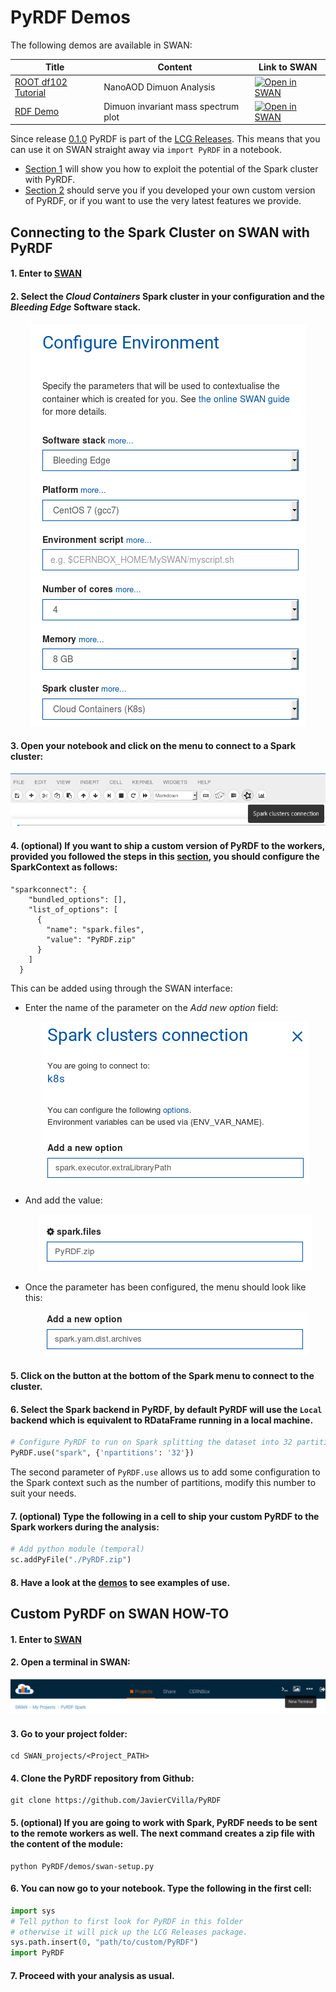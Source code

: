 # PyRDF Demos

The following demos are available in SWAN:

| Title  | Content  | Link to SWAN |
|--------|----------|--------------|
| [ROOT df102 Tutorial](df102_NanoAODDimuonAnalysis.ipynb) |  NanoAOD Dimuon Analysis |  <a href="https://cern.ch/swanserver/cgi-bin/go?projurl=https://raw.githubusercontent.com/JavierCVilla/PyRDF/new-demo/demos/df102_NanoAODDimuonAnalysis.ipynb" target="_blank"><img src="http://swanserver.web.cern.ch/swanserver/images/badge_swan_white_150.png" alt="Open in SWAN" style="height:1.3em"></a> |
| [RDF Demo](RDF_demo.ipynb) | Dimuon invariant mass spectrum plot | <a href="https://cern.ch/swanserver/cgi-bin/go?projurl=https://raw.githubusercontent.com/JavierCVilla/PyRDF/new-demo/demos/RDF_demo.ipynb" target="_blank"><img src="http://swanserver.web.cern.ch/swanserver/images/badge_swan_white_150.png" alt="Open in SWAN" style="height:1.3em"></a> |

Since release [0.1.0](https://github.com/JavierCVilla/PyRDF/releases/tag/v0.1.0) PyRDF is part of the [LCG Releases](http://lcginfo.cern.ch/pkg/PyRDF/). This means that you can use it on SWAN straight away via `import PyRDF` in a notebook.

* [Section 1](#connecting-to-the-spark-cluster-on-swan-with-pyrdf) will show you how to exploit the potential of the Spark cluster with PyRDF.
* [Section 2](#ustom-pyrdf-on-swan-how-to) should serve you if you developed your own custom version of PyRDF, or if you want to use the very latest features we provide.

## Connecting to the Spark Cluster on SWAN with PyRDF

#### 1. Enter to [SWAN](swan.cern.ch)

#### 2. Select the *Cloud Containers* Spark cluster in your configuration and the *Bleeding Edge* Software stack.

<p align="center"><img src ="images/swan-tutorial-0.png" /></p>

#### 3. Open your notebook and click on the menu to connect to a Spark cluster:

 ![](images/swan-tutorial-2.png)

#### 4. (optional) If you want to ship a custom version of PyRDF to the workers, provided you followed the steps in this [section](#custom-pyrdf-on-swan-how-to), you should configure the SparkContext as follows:

  ```
  "sparkconnect": {
      "bundled_options": [],
      "list_of_options": [
        {
          "name": "spark.files",
          "value": "PyRDF.zip"
        }
      ]
    }
  ```

  This can be added using through the SWAN interface:

  - Enter the name of the parameter on the _Add new option_ field:

      <p align="center"><img src ="images/swan-tutorial-3.png" /></p>

  - And add the value:

      <p align="center"><img src ="images/swan-tutorial-4.png" /></p>

  - Once the parameter has been configured, the menu should look like this:

      <p align="center"><img src ="images/swan-tutorial-5.png" /></p>

#### 5. Click on the button at the bottom of the Spark menu to connect to the cluster.

#### 6. Select the Spark backend in PyRDF, by default PyRDF will use the `Local` backend which is equivalent to RDataFrame running in a local machine.

  ```python
  # Configure PyRDF to run on Spark splitting the dataset into 32 partitions
  PyRDF.use("spark", {'npartitions': '32'})
  ```

  The second parameter of `PyRDF.use` allows us to add some configuration to the Spark context such as the number of partitions, modify this number to suit your needs.

#### 7. (optional) Type the following in a cell to ship your custom PyRDF to the Spark workers during the analysis:

  ```python
  # Add python module (temporal)
  sc.addPyFile("./PyRDF.zip")
  ```

#### 8. Have a look at the [demos](#pyrdf-demos) to see examples of use.

## Custom PyRDF on SWAN HOW-TO

#### 1. Enter to [SWAN](swan.cern.ch)

#### 2. Open a terminal in SWAN:

  ![](images/swan-tutorial-1.png)

#### 3. Go to your project folder:

  ```
  cd SWAN_projects/<Project_PATH>
  ```

#### 4. Clone the PyRDF repository from Github:

  ```
  git clone https://github.com/JavierCVilla/PyRDF
  ```

#### 5. (optional) If you are going to work with Spark, PyRDF needs to be sent to the remote workers as well. The next command creates a zip file with the content of the module:

  ```
  python PyRDF/demos/swan-setup.py
  ```

#### 6. You can now go to your notebook. Type the following in the first cell:

  ```python
  import sys
  # Tell python to first look for PyRDF in this folder
  # otherwise it will pick up the LCG Releases package.
  sys.path.insert(0, "path/to/custom/PyRDF")
  import PyRDF
  ```

#### 7. Proceed with your analysis as usual.
